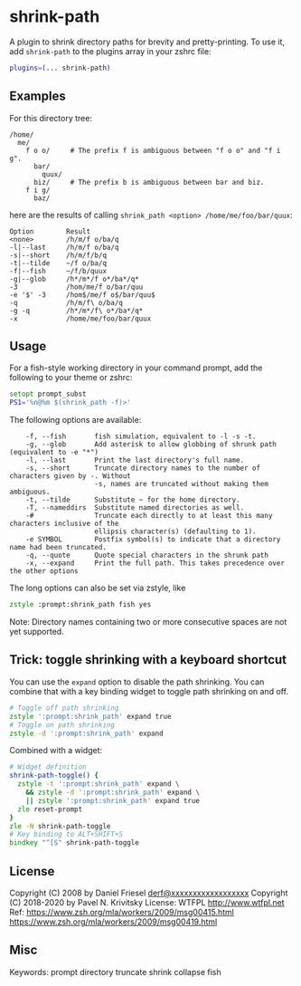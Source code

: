 # shrink-path
A plugin to shrink directory paths for brevity and pretty-printing.
To use it, add `shrink-path` to the plugins array in your zshrc file:
```zsh
plugins=(... shrink-path)
```
## Examples
For this directory tree:
```
/home/
  me/
    f o o/     # The prefix f is ambiguous between "f o o" and "f i g".
      bar/
        quux/
      biz/     # The prefix b is ambiguous between bar and biz.
    f i g/
      baz/
```
here are the results of calling `shrink_path <option> /home/me/foo/bar/quux`:
```
Option        Result
<none>        /h/m/f o/ba/q
-l|--last     /h/m/f o/ba/q
-s|--short    /h/m/f/b/q
-t|--tilde    ~/f o/ba/q
-f|--fish     ~/f/b/quux
-g|--glob     /h*/m*/f o*/ba*/q*
-3            /hom/me/f o/bar/quu
-e '$' -3     /hom$/me/f o$/bar/quu$
-q            /h/m/f\ o/ba/q
-g -q         /h*/m*/f\ o*/ba*/q*
-x            /home/me/foo/bar/quux
```
## Usage
For a fish-style working directory in your command prompt, add the following to
your theme or zshrc:
```zsh
setopt prompt_subst
PS1='%n@%m $(shrink_path -f)>'
```
The following options are available:
```
    -f, --fish       fish simulation, equivalent to -l -s -t.
    -g, --glob       Add asterisk to allow globbing of shrunk path (equivalent to -e "*")
    -l, --last       Print the last directory's full name.
    -s, --short      Truncate directory names to the number of characters given by -. Without
                     -s, names are truncated without making them ambiguous.
    -t, --tilde      Substitute ~ for the home directory.
    -T, --nameddirs  Substitute named directories as well.
    -#               Truncate each directly to at least this many characters inclusive of the
                     ellipsis character(s) (defaulting to 1).
    -e SYMBOL        Postfix symbol(s) to indicate that a directory name had been truncated.
    -q, --quote      Quote special characters in the shrunk path
    -x, --expand     Print the full path. This takes precedence over the other options
```
The long options can also be set via zstyle, like
```zsh
zstyle :prompt:shrink_path fish yes
```
Note: Directory names containing two or more consecutive spaces are not yet
supported.
## Trick: toggle shrinking with a keyboard shortcut
You can use the `expand` option to disable the path shrinking. You can combine that
with a key binding widget to toggle path shrinking on and off.
```zsh
# Toggle off path shrinking
zstyle ':prompt:shrink_path' expand true
# Toggle on path shrinking
zstyle -d ':prompt:shrink_path' expand
```
Combined with a widget:
```zsh
# Widget definition
shrink-path-toggle() {
  zstyle -t ':prompt:shrink_path' expand \
    && zstyle -d ':prompt:shrink_path' expand \
    || zstyle ':prompt:shrink_path' expand true
  zle reset-prompt
}
zle -N shrink-path-toggle
# Key binding to ALT+SHIFT+S
bindkey "^[S" shrink-path-toggle
```
## License
Copyright (C) 2008 by Daniel Friesel <derf@xxxxxxxxxxxxxxxxxx>
Copyright (C) 2018-2020 by Pavel N. Krivitsky
License: WTFPL <http://www.wtfpl.net>
Ref: <https://www.zsh.org/mla/workers/2009/msg00415.html>
     <https://www.zsh.org/mla/workers/2009/msg00419.html>
## Misc
Keywords: prompt directory truncate shrink collapse fish
